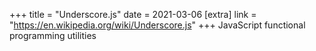 +++
title = "Underscore.js"
date = 2021-03-06
[extra]
link = "https://en.wikipedia.org/wiki/Underscore.js"
+++
JavaScript functional programming utilities

